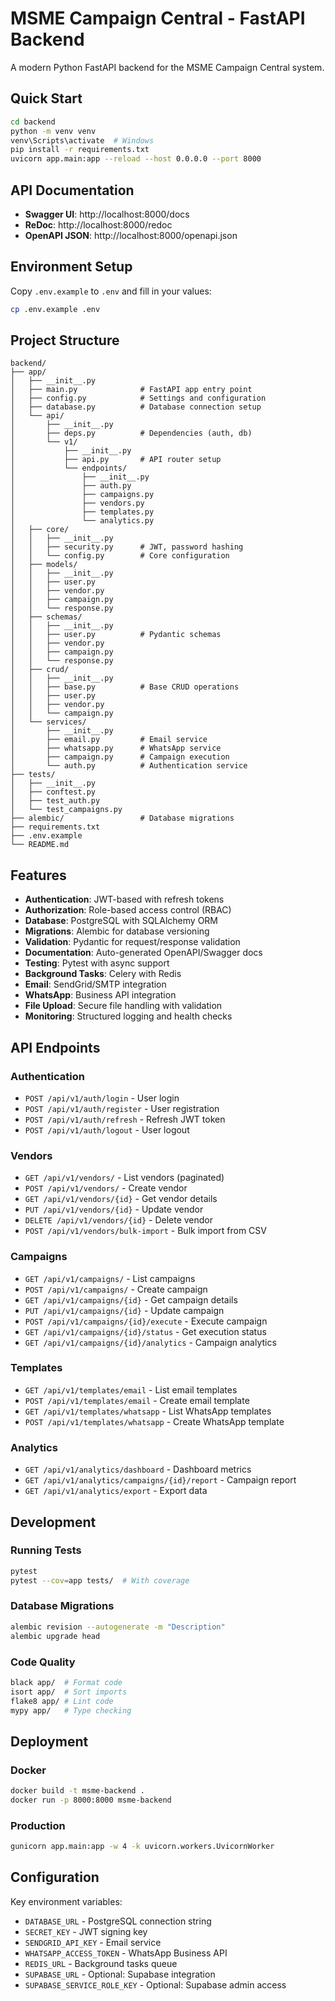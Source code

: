 # MSME Campaign Central - FastAPI Backend

A modern Python FastAPI backend for the MSME Campaign Central system.

## Quick Start

```bash
cd backend
python -m venv venv
venv\Scripts\activate  # Windows
pip install -r requirements.txt
uvicorn app.main:app --reload --host 0.0.0.0 --port 8000
```

## API Documentation

- **Swagger UI**: http://localhost:8000/docs
- **ReDoc**: http://localhost:8000/redoc
- **OpenAPI JSON**: http://localhost:8000/openapi.json

## Environment Setup

Copy `.env.example` to `.env` and fill in your values:

```bash
cp .env.example .env
```

## Project Structure

```
backend/
├── app/
│   ├── __init__.py
│   ├── main.py              # FastAPI app entry point
│   ├── config.py            # Settings and configuration
│   ├── database.py          # Database connection setup
│   └── api/
│       ├── __init__.py
│       ├── deps.py          # Dependencies (auth, db)
│       └── v1/
│           ├── __init__.py
│           ├── api.py       # API router setup
│           └── endpoints/
│               ├── __init__.py
│               ├── auth.py
│               ├── campaigns.py
│               ├── vendors.py
│               ├── templates.py
│               └── analytics.py
│   ├── core/
│   │   ├── __init__.py
│   │   ├── security.py      # JWT, password hashing
│   │   └── config.py        # Core configuration
│   ├── models/
│   │   ├── __init__.py
│   │   ├── user.py
│   │   ├── vendor.py
│   │   ├── campaign.py
│   │   └── response.py
│   ├── schemas/
│   │   ├── __init__.py
│   │   ├── user.py          # Pydantic schemas
│   │   ├── vendor.py
│   │   ├── campaign.py
│   │   └── response.py
│   ├── crud/
│   │   ├── __init__.py
│   │   ├── base.py          # Base CRUD operations
│   │   ├── user.py
│   │   ├── vendor.py
│   │   └── campaign.py
│   └── services/
│       ├── __init__.py
│       ├── email.py         # Email service
│       ├── whatsapp.py      # WhatsApp service
│       ├── campaign.py      # Campaign execution
│       └── auth.py          # Authentication service
├── tests/
│   ├── __init__.py
│   ├── conftest.py
│   ├── test_auth.py
│   └── test_campaigns.py
├── alembic/                 # Database migrations
├── requirements.txt
├── .env.example
└── README.md
```

## Features

- **Authentication**: JWT-based with refresh tokens
- **Authorization**: Role-based access control (RBAC)
- **Database**: PostgreSQL with SQLAlchemy ORM
- **Migrations**: Alembic for database versioning
- **Validation**: Pydantic for request/response validation
- **Documentation**: Auto-generated OpenAPI/Swagger docs
- **Testing**: Pytest with async support
- **Background Tasks**: Celery with Redis
- **Email**: SendGrid/SMTP integration
- **WhatsApp**: Business API integration
- **File Upload**: Secure file handling with validation
- **Monitoring**: Structured logging and health checks

## API Endpoints

### Authentication
- `POST /api/v1/auth/login` - User login
- `POST /api/v1/auth/register` - User registration
- `POST /api/v1/auth/refresh` - Refresh JWT token
- `POST /api/v1/auth/logout` - User logout

### Vendors
- `GET /api/v1/vendors/` - List vendors (paginated)
- `POST /api/v1/vendors/` - Create vendor
- `GET /api/v1/vendors/{id}` - Get vendor details
- `PUT /api/v1/vendors/{id}` - Update vendor
- `DELETE /api/v1/vendors/{id}` - Delete vendor
- `POST /api/v1/vendors/bulk-import` - Bulk import from CSV

### Campaigns
- `GET /api/v1/campaigns/` - List campaigns
- `POST /api/v1/campaigns/` - Create campaign
- `GET /api/v1/campaigns/{id}` - Get campaign details
- `PUT /api/v1/campaigns/{id}` - Update campaign
- `POST /api/v1/campaigns/{id}/execute` - Execute campaign
- `GET /api/v1/campaigns/{id}/status` - Get execution status
- `GET /api/v1/campaigns/{id}/analytics` - Campaign analytics

### Templates
- `GET /api/v1/templates/email` - List email templates
- `POST /api/v1/templates/email` - Create email template
- `GET /api/v1/templates/whatsapp` - List WhatsApp templates
- `POST /api/v1/templates/whatsapp` - Create WhatsApp template

### Analytics
- `GET /api/v1/analytics/dashboard` - Dashboard metrics
- `GET /api/v1/analytics/campaigns/{id}/report` - Campaign report
- `GET /api/v1/analytics/export` - Export data

## Development

### Running Tests
```bash
pytest
pytest --cov=app tests/  # With coverage
```

### Database Migrations
```bash
alembic revision --autogenerate -m "Description"
alembic upgrade head
```

### Code Quality
```bash
black app/  # Format code
isort app/  # Sort imports
flake8 app/ # Lint code
mypy app/   # Type checking
```

## Deployment

### Docker
```bash
docker build -t msme-backend .
docker run -p 8000:8000 msme-backend
```

### Production
```bash
gunicorn app.main:app -w 4 -k uvicorn.workers.UvicornWorker
```

## Configuration

Key environment variables:
- `DATABASE_URL` - PostgreSQL connection string
- `SECRET_KEY` - JWT signing key
- `SENDGRID_API_KEY` - Email service
- `WHATSAPP_ACCESS_TOKEN` - WhatsApp Business API
- `REDIS_URL` - Background tasks queue
- `SUPABASE_URL` - Optional: Supabase integration
- `SUPABASE_SERVICE_ROLE_KEY` - Optional: Supabase admin access
